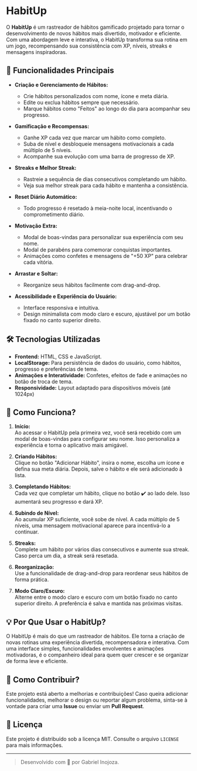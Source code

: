 # HabitUp

O **HabitUp** é um rastreador de hábitos gamificado projetado para tornar o desenvolvimento de novos hábitos mais divertido, motivador e eficiente. Com uma abordagem leve e interativa, o HabitUp transforma sua rotina em um jogo, recompensando sua consistência com XP, níveis, streaks e mensagens inspiradoras.

## 🎯 Funcionalidades Principais

- **Criação e Gerenciamento de Hábitos:**
  - Crie hábitos personalizados com nome, ícone e meta diária.
  - Edite ou exclua hábitos sempre que necessário.
  - Marque hábitos como "Feitos" ao longo do dia para acompanhar seu progresso.

- **Gamificação e Recompensas:**
  - Ganhe XP cada vez que marcar um hábito como completo.
  - Suba de nível e desbloqueie mensagens motivacionais a cada múltiplo de 5 níveis.
  - Acompanhe sua evolução com uma barra de progresso de XP.

- **Streaks e Melhor Streak:**
  - Rastreie a sequência de dias consecutivos completando um hábito.
  - Veja sua melhor streak para cada hábito e mantenha a consistência.

- **Reset Diário Automático:**
  - Todo progresso é resetado à meia-noite local, incentivando o comprometimento diário.

- **Motivação Extra:**
  - Modal de boas-vindas para personalizar sua experiência com seu nome.
  - Modal de parabéns para comemorar conquistas importantes.
  - Animações como confetes e mensagens de "+50 XP" para celebrar cada vitória.

- **Arrastar e Soltar:**
  - Reorganize seus hábitos facilmente com drag-and-drop.

- **Acessibilidade e Experiência do Usuário:**
  - Interface responsiva e intuitiva.
  - Design minimalista com modo claro e escuro, ajustável por um botão fixado no canto superior direito.

## 🛠️ Tecnologias Utilizadas

- **Frontend:** HTML, CSS e JavaScript.
- **LocalStorage:** Para persistência de dados do usuário, como hábitos, progresso e preferências de tema.
- **Animações e Interatividade:** Confetes, efeitos de fade e animações no botão de troca de tema.
- **Responsividade:** Layout adaptado para dispositivos móveis (até 1024px)

## 🚀 Como Funciona?

1. **Início:**  
   Ao acessar o HabitUp pela primeira vez, você será recebido com um modal de boas-vindas para configurar seu nome. Isso personaliza a experiência e torna o aplicativo mais amigável.

2. **Criando Hábitos:**  
   Clique no botão "Adicionar Hábito", insira o nome, escolha um ícone e defina sua meta diária. Depois, salve o hábito e ele será adicionado à lista.

3. **Completando Hábitos:**  
   Cada vez que completar um hábito, clique no botão ✔️ ao lado dele. Isso aumentará seu progresso e dará XP.

4. **Subindo de Nível:**  
   Ao acumular XP suficiente, você sobe de nível. A cada múltiplo de 5 níveis, uma mensagem motivacional aparece para incentivá-lo a continuar.

5. **Streaks:**  
   Complete um hábito por vários dias consecutivos e aumente sua streak. Caso perca um dia, a streak será resetada.

6. **Reorganização:**  
   Use a funcionalidade de drag-and-drop para reordenar seus hábitos de forma prática.

7. **Modo Claro/Escuro:**  
   Alterne entre o modo claro e escuro com um botão fixado no canto superior direito. A preferência é salva e mantida nas próximas visitas.

## 💡 Por Que Usar o HabitUp?

O HabitUp é mais do que um rastreador de hábitos. Ele torna a criação de novas rotinas uma experiência divertida, recompensadora e interativa. Com uma interface simples, funcionalidades envolventes e animações motivadoras, é o companheiro ideal para quem quer crescer e se organizar de forma leve e eficiente.

## 📝 Como Contribuir?

Este projeto está aberto a melhorias e contribuições! Caso queira adicionar funcionalidades, melhorar o design ou reportar algum problema, sinta-se à vontade para criar uma **Issue** ou enviar um **Pull Request**.

## 📄 Licença

Este projeto é distribuído sob a licença MIT. Consulte o arquivo `LICENSE` para mais informações.

---

> Desenvolvido com 💙 por Gabriel Inojoza.
